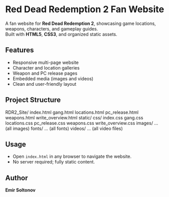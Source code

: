 # Red Dead Redemption 2 Fan Website

A fan website for **Red Dead Redemption 2**, showcasing game locations, weapons, characters, and gameplay guides.  
Built with **HTML5**, **CSS3**, and organized static assets.

## Features
- Responsive multi-page website
- Character and location galleries
- Weapon and PC release pages
- Embedded media (images and videos)
- Clean and user-friendly layout

## Project Structure


RDR2_Site/
index.html
gang.html
locations.html
pc_release.html
weapons.html
write_overview.html
static/
css/
index.css
gang.css
locations.css
pc_release.css
weapons.css
write_overview.css
images/
... (all images)
fonts/
... (all fonts)
videos/
... (all video files)


## Usage
- Open `index.html` in any browser to navigate the website.
- No server required; fully static content.

## Author
**Emir Soltonov**
